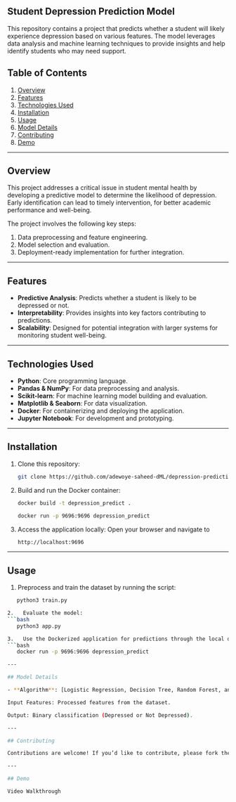 
## Student Depression Prediction Model

This repository contains a project that predicts whether a student will likely experience depression based on various features. The model leverages data analysis and machine learning techniques to provide insights and help identify students who may need support.

## Table of Contents

1. [Overview](#overview)
2. [Features](#features)
3. [Technologies Used](#technologies-used)
4. [Installation](#installation)
5. [Usage](#usage)
6. [Model Details](#model-details)
7. [Contributing](#contributing)
8. [Demo](#demo)

---

## Overview

This project addresses a critical issue in student mental health by developing a predictive model to determine the likelihood of depression. Early identification can lead to timely intervention, for better academic performance and well-being.

The project involves the following key steps:

1. Data preprocessing and feature engineering.
2. Model selection and evaluation.
3. Deployment-ready implementation for further integration.

---

## Features

- **Predictive Analysis**: Predicts whether a student is likely to be depressed or not.
- **Interpretability**: Provides insights into key factors contributing to predictions.
- **Scalability**: Designed for potential integration with larger systems for monitoring student well-being.

---

## Technologies Used

- **Python**: Core programming language.
- **Pandas & NumPy**: For data preprocessing and analysis.
- **Scikit-learn**: For machine learning model building and evaluation.
- **Matplotlib & Seaborn**: For data visualization.
- **Docker**: For containerizing and deploying the application.
- **Jupyter Notebook**: For development and prototyping.

---

## Installation

1. Clone this repository:
   ```bash
   git clone https://github.com/adewoye-saheed-dML/depression-prediction-app.git
   
2. Build and run the Docker container:
   ```bash
   docker build -t depression_predict .
   
   docker run -p 9696:9696 depression_predict
   
3. Access the application locally: Open your browser and navigate to
   ```bash
   http://localhost:9696
   
---

## Usage


1.   Preprocess and train the dataset by running the script:
   ```bash
      python3 train.py

2.   Evaluate the model:
   ```bash
      python3 app.py

3.   Use the Dockerized application for predictions through the local deployment:
   ```bash
      docker run -p 9696:9696 depression_predict

---

## Model Details

- **Algorithm**: [Logistic Regression, Decision Tree, Random Forest, and XGBoost]

Input Features: Processed features from the dataset.

Output: Binary classification (Depressed or Not Depressed).

---

## Contributing

Contributions are welcome! If you’d like to contribute, please fork the repository and submit a pull request. For major changes, please open an issue first to discuss what you would like to change.

---

## Demo

Video Walkthrough



